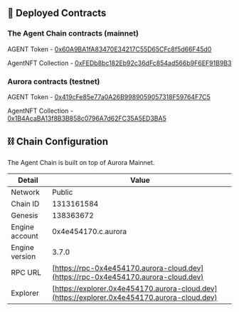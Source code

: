 
## 📡 Deployed Contracts

### The Agent Chain contracts (mainnet) 

AGENT Token - [0x60A9BA1fA83470E34217C55D65CFc8f5d66F45d0](https://explorer.0x4e454170.aurora-cloud.dev/address/0x60A9BA1fA83470E34217C55D65CFc8f5d66F45d0)

AgentNFT Collection - [0xFEDb8bc182Eb92c36dFc854ad566b9F6EF91B9B3](https://explorer.0x4e454170.aurora-cloud.dev/address/0xFEDb8bc182Eb92c36dFc854ad566b9F6EF91B9B3)

### Aurora contracts (testnet)

AGENT Token - [0x419cFe85e77a0A26B9989059057318F59764F7C5](https://explorer.testnet.aurora.dev/token/0x419cFe85e77a0A26B9989059057318F59764F7C5)

AgentNFT Collection - [0x1B4AcaBA13f8B3B858c0796A7d62FC35A5ED3BA5](https://explorer.testnet.aurora.dev/token/0x1B4AcaBA13f8B3B858c0796A7d62FC35A5ED3BA5)

## ⛓️ Chain Configuration

The Agent Chain is built on top of Aurora Mainnet.

| Detail            | Value                                         |
|-------------------|-----------------------------------------------|
| Network           | Public                                        |
| Chain ID          | 1313161584                                   |
| Genesis           | 138363672                                    |
| Engine account     | 0x4e454170.c.aurora                          |
| Engine version    | 3.7.0                                        |
| RPC URL           | [https://rpc-0x4e454170.aurora-cloud.dev](https://rpc-0x4e454170.aurora-cloud.dev) |
| Explorer          | [https://explorer.0x4e454170.aurora-cloud.dev](https://explorer.0x4e454170.aurora-cloud.dev) |
